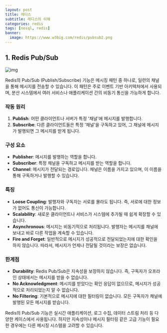 ```yaml
---
layout: post
title: 레디스
subtitle: 레디스의 이해
categories: redis
tags: [nosql, redis]
banner:
  image: https://www.w3big.com/redis/pubsub2.png
---
```


## 1. Redis Pub/Sub

![img](https://velog.velcdn.com/images/tastestar/post/16adee2a-c806-4cef-91a1-2351e842d273/image.png)

Redis의 Pub/Sub (Publish/Subscribe) 기능은 메시징 패턴 중 하나로, 일련의 채널을 통해 메시지를 전송할 수 있습니다. 이 패턴은 주로 이벤트 기반 아키텍처에서 사용되며, 분산 시스템에서 여러 서비스나 애플리케이션 간의 비동기 통신을 가능하게 합니다.

### 작동 원리

1. **Publish**: 어떤 클라이언트나 서버가 특정 '채널'에 메시지를 발행합니다.
2. **Subscribe**: 다른 클라이언트들은 특정 '채널'을 구독하고 있어, 그 채널에 메시지가 발행되면 그 메시지를 받게 됩니다.

### 구성 요소

- **Publisher**: 메시지를 발행하는 역할을 합니다.
- **Subscriber**: 특정 채널을 구독하고 메시지를 받는 역할을 합니다.
- **Channel**: 메시지가 전달되는 경로입니다. 채널은 이름을 가지고 있으며, 이 이름을 통해 구독하거나 발행할 수 있습니다.

### 특징

- **Loose Coupling**: 발행자와 구독자는 서로를 몰라도 됩니다. 즉, 서로에 대한 정보가 없어도 통신이 가능합니다.
- **Scalability**: 새로운 클라이언트나 서비스가 시스템에 추가될 때 쉽게 확장할 수 있습니다.
- **Asynchronous**: 메시지는 비동기적으로 처리됩니다. 발행자는 메시지를 채널에 보내고 바로 다른 작업을 계속할 수 있습니다.
- **Fire and Forget**: 일반적으로 메시지가 성공적으로 전달되었는지에 대한 확인을 하지 않습니다. 따라서, 메시지가 언제나 전달될 것이라는 보장은 없습니다.

### 한계점

- **Durability**: Redis Pub/Sub은 지속성을 보장하지 않습니다. 즉, 구독자가 오프라인 상태에서는 메시지를 받을 수 없습니다.
- **No Acknowledgment**: 메시지를 받았다는 확인 응답이 없으므로, 메시지가 성공적으로 처리되었는지 알 수 없습니다.
- **No Filtering**: 기본적으로 메시지에 대한 필터링이 없습니다. 모든 구독자가 채널에 발행된 모든 메시지를 받습니다.

Redis의 Pub/Sub 기능은 실시간 애플리케이션, 로그 수집, 데이터 스트림 처리 등 다양한 케이스에서 사용됩니다. 하지만 지속성이나 메시지 필터링 같은 고급 기능이 필요한 경우에는 다른 메시징 시스템을 고려할 수 있습니다.



  [1]: https://daringfireball.net/projects/markdown/
  [2]: https://www.fileformat.info/info/unicode/char/2163/index.htm
  [3]: https://www.markitdown.net/
  [4]: https://daringfireball.net/projects/markdown/basics
  [5]: https://daringfireball.net/projects/markdown/syntax
